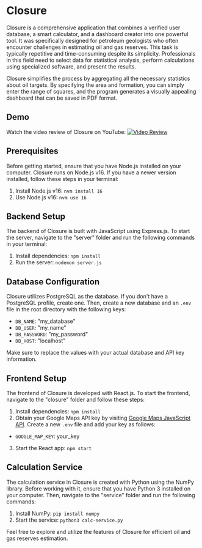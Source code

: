 # Closure

Closure is a comprehensive application that combines a verified user database, a smart calculator, and a dashboard creator into one powerful tool. It was specifically designed for petroleum geologists who often encounter challenges in estimating oil and gas reserves. This task is typically repetitive and time-consuming despite its simplicity. Professionals in this field need to select data for statistical analysis, perform calculations using specialized software, and present the results.

Closure simplifies the process by aggregating all the necessary statistics about oil targets. By specifying the area and formation, you can simply enter the range of squares, and the program generates a visually appealing dashboard that can be saved in PDF format.

## Demo

Watch the video review of Closure on YouTube: [![Video Review](https://img.youtube.com/vi/pxMOGl9xbes/0.jpg)](https://www.youtube.com/watch?v=pxMOGl9xbes)

## Prerequisites

Before getting started, ensure that you have Node.js installed on your computer. Closure runs on Node.js v16. If you have a newer version installed, follow these steps in your terminal:

1. Install Node.js v16: `nvm install 16`
2. Use Node.js v16: `nvm use 16`

## Backend Setup

The backend of Closure is built with JavaScript using Express.js. To start the server, navigate to the "server" folder and run the following commands in your terminal:

1. Install dependencies: `npm install`
2. Run the server: `nodemon server.js`

## Database Configuration

Closure utilizes PostgreSQL as the database. If you don't have a PostgreSQL profile, create one. Then, create a new database and an `.env` file in the root directory with the following keys:

- `DB_NAME`: "my_database"
- `DB_USER`: "my_name"
- `DB_PASSWORD`: "my_password"
- `DB_HOST`: "localhost"

Make sure to replace the values with your actual database and API key information.

## Frontend Setup

The frontend of Closure is developed with React.js. To start the frontend, navigate to the "closure" folder and follow these steps:

1. Install dependencies: `npm install`
2. Obtain your Google Maps API key by visiting [Google Maps JavaScript API](https://developers.google.com/maps/documentation/javascript/cloud-setup). Create a new `.env` file and add your key as follows:

- `GOOGLE_MAP_KEY`: your_key


3. Start the React app: `npm start`

## Calculation Service

The calculation service in Closure is created with Python using the NumPy library. Before working with it, ensure that you have Python 3 installed on your computer. Then, navigate to the "service" folder and run the following commands:

1. Install NumPy: `pip install numpy`
2. Start the service: `python3 calc-service.py`

Feel free to explore and utilize the features of Closure for efficient oil and gas reserves estimation.